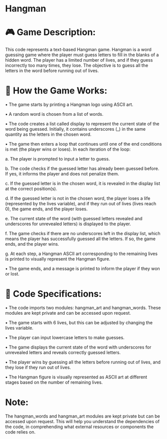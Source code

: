 # Hangman
# 🎮 Game Description:

This code represents a text-based Hangman game. Hangman is a word guessing game where the player must guess letters to fill in the blanks of a hidden word. The player has a limited number of lives, and if they guess incorrectly too many times, they lose. The objective is to guess all the letters in the word before running out of lives.


# 🚀 How the Game Works:

• The game starts by printing a Hangman logo using ASCII art.

• A random word is chosen from a list of words. 

• The code creates a list called display to represent the current state of the word being guessed. Initially, it contains underscores (_) in the same quantity as the letters in the chosen word.

• The game then enters a loop that continues until one of the end conditions is met (the player wins or loses). In each iteration of the loop:

a. The player is prompted to input a letter to guess.

b. The code checks if the guessed letter has already been guessed before. If yes, it informs the player and does not penalize them.

c. If the guessed letter is in the chosen word, it is revealed in the display list at the correct position(s).

d. If the guessed letter is not in the chosen word, the player loses a life (represented by the lives variable), and if they run out of lives (lives reach 0), the game ends, and the player loses.

e. The current state of the word (with guessed letters revealed and underscores for unrevealed letters) is displayed to the player.

f. The game checks if there are no underscores left in the display list, which means the player has successfully guessed all the letters. If so, the game ends, and the player wins.

g. At each step, a Hangman ASCII art corresponding to the remaining lives is printed to visually represent the Hangman figure. 

• The game ends, and a message is printed to inform the player if they won or lost.


# 📝 Code Specifications:

• The code imports two modules: hangman_art and hangman_words. These modules are kept private and can be accessed upon request.

• The game starts with 6 lives, but this can be adjusted by changing the lives variable.

• The player can input lowercase letters to make guesses.

• The game displays the current state of the word with underscores for unrevealed letters and reveals correctly guessed letters.

• The player wins by guessing all the letters before running out of lives, and they lose if they run out of lives.

• The Hangman figure is visually represented as ASCII art at different stages based on the number of remaining lives.


# Note:

The hangman_words and hangman_art modules are kept private but can be accessed upon request. This will help you understand the dependencies of the code, in comprehending what external resources or components the code relies on.





